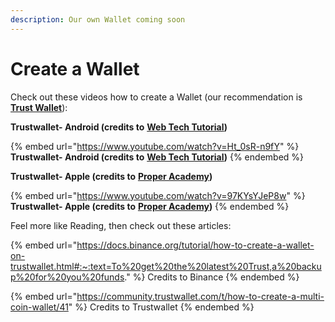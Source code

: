 ```yaml
---
description: Our own Wallet coming soon
---
```


# Create a Wallet

Check out these videos how to create a Wallet (our recommendation is [**Trust Wallet**](https://trustwallet.com)):

**Trustwallet- Android (credits to** [**Web Tech Tutorial**](https://www.youtube.com/channel/UCRGavDgtGBoQmaXravsX7aw)**)**

{% embed url="https://www.youtube.com/watch?v=Ht_0sR-n9fY" %}
**Trustwallet- Android (credits to** [**Web Tech Tutorial**](https://www.youtube.com/channel/UCRGavDgtGBoQmaXravsX7aw)**)**
{% endembed %}

**Trustwallet- Apple (credits to** [**Proper Academy**](https://www.youtube.com/channel/UCSivrhTjqQEqCIYt9dushVA)**)**

{% embed url="https://www.youtube.com/watch?v=97KYsYJeP8w" %}
**Trustwallet- Apple (credits to** [**Proper Academy**](https://www.youtube.com/channel/UCSivrhTjqQEqCIYt9dushVA)**)**
{% endembed %}

Feel more like Reading, then check out these articles:

{% embed url="https://docs.binance.org/tutorial/how-to-create-a-wallet-on-trustwallet.html#:~:text=To%20get%20the%20latest%20Trust,a%20backup%20for%20you%20funds." %}
Credits to Binance
{% endembed %}

{% embed url="https://community.trustwallet.com/t/how-to-create-a-multi-coin-wallet/41" %}
Credits to Trustwallet
{% endembed %}
